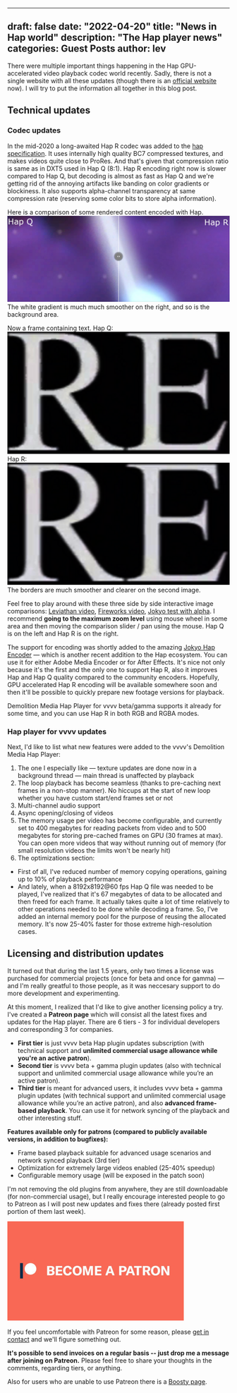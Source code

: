 
---
draft: false
date: "2022-04-20"
title: "News in Hap world"
description: "The Hap player news"
categories: Guest Posts
author: lev
---

There were multiple important things happening in the Hap GPU-accelerated video playback codec world recently. Sadly, there is not a single website with all these updates (though there is an [official website](http://hap.video) now). I will try to put the information all together in this blog post.

## Technical updates
### Codec updates
In the mid-2020 a long-awaited Hap R codec was added to the [hap specification](https://github.com/Vidvox/hap/blob/master/documentation/HapVideoDRAFT.md). It uses internally high quality BC7 compressed textures, and makes videos quite close to ProRes. And that's given that compression ratio is same as in DXT5 used in Hap Q (8:1). Hap R encoding right now is slower compared to Hap Q, but decoding is almost as fast as Hap Q and we're getting rid of the annoying artifacts like banding on color gradients or blockiness. It also supports alpha-channel transparency at same compression rate (reserving some color bits to store alpha information).



Here is a comparison of some rendered content encoded with Hap.
![vvvv gamma 2021.4 release](https://github.com/leavittx/leavittx.github.io/raw/master/hap_blog_post_2022/images/Leviathan7.1_diff.png "")
The white gradient is much much smoother on the right, and so is the background area.

Now a frame containing text. 
Hap Q:
![Hap Q](https://github.com/leavittx/leavittx.github.io/raw/master/hap_blog_post_2022/images/out_hapQ.png "")
Hap R:
![Hap R](https://github.com/leavittx/leavittx.github.io/raw/master/hap_blog_post_2022/images/out_hapR.png "")
The borders are much smoother and clearer on the second image.

Feel free to play around with these three side by side interactive image comparisons: [Leviathan video](https://leavittx.github.io/hap_blog_post_2022/comparisons/leviathan_392_hap_vs_hapq.html), [Fireworks video](https://leavittx.github.io/hap_blog_post_2022/comparisons/fireworks_hap_vs_hapq.html), [Jokyo test with alpha](https://leavittx.github.io/hap_blog_post_2022/comparisons/jokyo_hap_vs_hapq.html). I recommend **going to the maximum zoom level** using mouse wheel in some area and then moving the comparison slider / pan using the mouse. Hap Q is on the left and Hap R is on the right.

The support for encoding was shortly added to the amazing [Jokyo Hap Encoder](https://jokyohapencoder.com/) — which is another recent addition to the Hap ecosystem. You can use it for either Adobe Media Encoder or for After Effects. It's nice not only because it's the first and the only one to support Hap R, also it improves Hap and Hap Q quality compared to the community encoders.  Hopefully, GPU accelerated Hap R encoding will be available somewhere soon and then it'll be possible to quickly prepare new footage versions for playback.

Demolition Media Hap Player for vvvv beta/gamma supports it already for some time, and you can use Hap R in both RGB and RGBA modes.

### Hap player for vvvv updates
Next, I'd like to list what new features were added to the vvvv's Demolition Media Hap Player:
1. The one I especially like — texture updates are done now in a background thread — main thread is unaffected by playback
2. The loop playback has become seamless (thanks to pre-caching next frames in a non-stop manner). No hiccups at the start of new loop whether you have custom start/end frames set or not
3. Multi-channel audio support
4. Async opening/closing of videos
5. The memory usage per video has become configurable, and currently set to 400 megabytes for reading packets from video and to 500 megabytes for storing pre-cached frames on GPU (30 frames at max). You can open more videos that way without running out of memory (for small resolution videos the limits won't be nearly hit)
6. The optimizations section:
 - First of all, I've reduced number of memory copying operations, gaining up to 10% of playback performance
 - And lately, when a 8192x8192@60 fps Hap Q file was needed to be played, I've realized that it's 67 megabytes of data to be allocated and then freed for each frame. It actually takes quite a lot of time relatively to other operations needed to be done while decoding a frame. So, I've added an internal memory pool for the purpose of reusing the allocated memory.  It's now 25-40% faster for those extreme high-resolution cases.

## Licensing and distribution updates
It turned out that during the last 1.5 years, only two times a license was purchased for commercial projects (once for beta and once for gamma) — and I'm really greatful to those people, as it was neccesary support to do more development and experimenting.

At this moment, I realized that I'd like to give another licensing policy a try.  I've created a **Patreon page** which will consist all the latest fixes and updates for the Hap player. There are 6 tiers - 3 for individual developers and corresponding 3 for companies. 

 - **First tier** is just vvvv beta Hap plugin updates subscription (with technical support and **unlimited commercial usage allowance while you're an active patron**). 
 - **Second tier** is vvvv beta + gamma plugin updates (also with technical support and unlimited commercial usage allowance while you’re an active patron).
 - **Third tier** is meant for advanced users, it includes vvvv beta + gamma plugin updates (with technical support and unlimited commercial usage allowance while you’re an active patron), and also **advanced frame-based playback**. You can use it for network syncing of the playback and other interesting stuff.
 
**Features available only for patrons (compared to publicly available versions, in addition to bugfixes):**
-   Frame based playback suitable for advanced usage scenarios and network synced playback (3rd tier)
-   Optimization for extremely large videos enabled (25-40% speedup)
-   Configurable memory usage (will be exposed in the patch soon)

I'm not removing the old plugins from anywhere, they are still downloadable (for non-commercial usage), but I really encourage interested people to go to Patreon as I will post new updates and fixes there (already posted first portion of them last week).

[![Become a Patron](https://raw.githubusercontent.com/leavittx/leavittx.github.io/master/hap_blog_post_2022/images/becomeapatron.jpg)](https://www.patreon.com/hap_player)


If you feel uncomfortable with Patreon for some reason, please  [get in contact](mailto:lev.panov@gmail.com) and we'll figure something out. 

**It's possible to send invoices on a regular basis -- just drop me a message after joining on Patreon.** Please feel free to share your thoughts in the comments, regarding tiers, or anything.

Also for users who are unable to use Patreon there is a [Boosty page](https://boosty.to/hap_player).